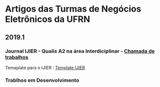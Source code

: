 
# Artigos das Turmas de Negócios Eletrônicos da UFRN


## 2019.1
### Journal IJIER - Qualis A2 na área Interdiciplinar - [Chamada de trabalhos](https://ijier.net/ijier/cfp) 
Temaplate para o IJIER : [Template IJIER](https://docs.google.com/document/d/1pVRtEzSiuonfiS08IcdXQHXIYctiCQYpjothuQtrn7k)

### Trablhos em Desenvolvimento


